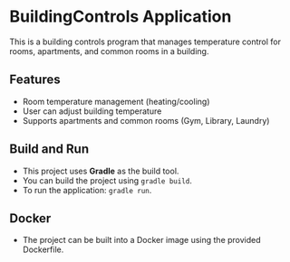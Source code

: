 # BuildingControls Application

This is a building controls program that manages temperature control for rooms, apartments, and common rooms in a building.

## Features
- Room temperature management (heating/cooling)
- User can adjust building temperature
- Supports apartments and common rooms (Gym, Library, Laundry)

## Build and Run
- This project uses **Gradle** as the build tool.
- You can build the project using `gradle build`.
- To run the application: `gradle run`.

## Docker
- The project can be built into a Docker image using the provided Dockerfile.
